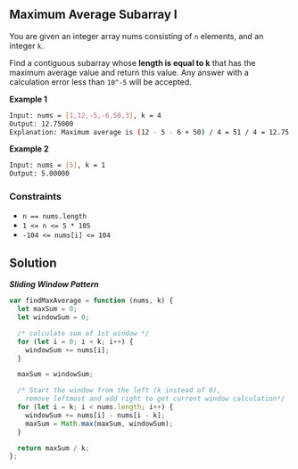 ## Maximum Average Subarray I

You are given an integer array nums consisting of `n` elements, and an integer `k`.

Find a contiguous subarray whose **length is equal to k** that has the maximum average value and return this value. Any answer with a calculation error less than `10^-5` will be accepted.

**Example 1**

```bash
Input: nums = [1,12,-5,-6,50,3], k = 4
Output: 12.75000
Explanation: Maximum average is (12 - 5 - 6 + 50) / 4 = 51 / 4 = 12.75
```

**Example 2**

```bash
Input: nums = [5], k = 1
Output: 5.00000
```

### Constraints

- `n == nums.length`
- `1 <= n <= 5 * 105`
- `-104 <= nums[i] <= 104`

## Solution

**_Sliding Window Pattern_**

```javascript
var findMaxAverage = function (nums, k) {
  let maxSum = 0;
  let windowSum = 0;

  /* calculate sum of 1st window */
  for (let i = 0; i < k; i++) {
    windowSum += nums[i];
  }

  maxSum = windowSum;

  /* Start the window from the left (k instead of 0), 
    remove leftmost and add right to get current window calculation*/
  for (let i = k; i < nums.length; i++) {
    windowSum += nums[i] - nums[i - k];
    maxSum = Math.max(maxSum, windowSum);
  }

  return maxSum / k;
};
```
